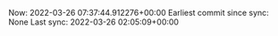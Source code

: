 Now: 2022-03-26 07:37:44.912276+00:00 Earliest commit since sync: None Last sync: 2022-03-26 02:05:09+00:00
